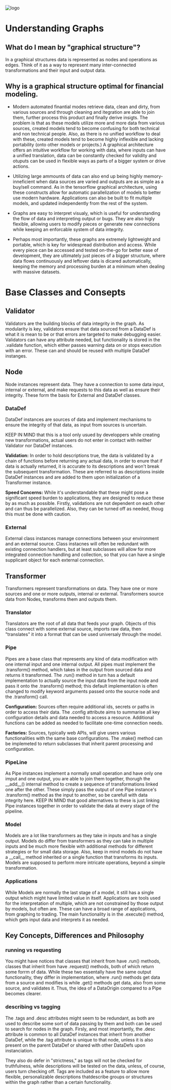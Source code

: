 ![logo](https://github.com/renatomatz/Dal-IO/blob/master/docs/images/logo.png?raw=true)

# Understanding Graphs

## What do I mean by "graphical structure"?
In a graphical structures data is represented as nodes and operations as edges. Think of it as a way to represent many inter-connected transformations and their input and output data.

## Why is a graphical structure optimal for financial modeling.
* Modern automated finantial modes retrieve data, clean and dirty, from various sources and through cleaning and itegration are able to join them, further process this product and finally derive insigts. The problem is that as these models utilize more and more data from various sources, created models tend to become confusing for both technical and non technical people. Also, as there is no unified workflow to deal with these, created models tend to become highly inflexible and lacking portability (onto other models or projects.) A graphical architecture offers an intuitive workflow for working with data, where inputs can have a unified translation, data can be constantly checked for validity and otuputs can be used in flexible ways as parts of a bigger system or drive actions.

* Utilizing large ammounts of data can also end up being highly memory-inneficient when data sources are varied and outputs are as simple as a buy/sell command. As in the tensorflow graphical architecture, using these constructs allow for automatic parallelization of models to better use modern hardware. Applications can also be built to fit multiple models, and updated independently from the rest of the system.

* Graphs are easy to interpret visualy, which is useful for understanding the flow of data and interpreting output or bugs. They are also higly flexible, allowing users to modify pieces or generate new connections while keeping an enforcable system of data integrity.

* Perhaps most importantly, these graphs are extremely lightweight and portable, which is key for widespread distribution and access. While every piece can be accessed and tested on-the-go for better ease of development, they are ultimately just pieces of a bigger structure, where data flows continuously and leftover data is dicared automatically, keeping the memory and processing burden at a minimum when dealing with massive datasets.

# Base Classes and Consepts

## Validator
Validators are the building blocks of data integrity in the graph. As modularity is key, validators ensure that data sourced from a DataDef is what it is mean to be or that errors are targeted to make debugging easier. Validators can have any attribute needed, but functionality is stored in the .validate function, which either passes warning data on or stops execution with an error. These can and should be reused with multiple DataDef instanges.

## Node
Node instances represent data. They have a connection to some data input, internal or external, and make requests to this data as well as ensure their integrity. These form the basis for External and DataDef classes.

### DataDef <Node>
DataDef instances are sources of data and implement mechanisms to ensure the integrity of that data, as input from sources is uncertain.

KEEP IN MIND that this is a tool only usued by developpers while creating new transformations, actual users do not enter in contact with neither Validator nor DataDef instances.

**Validation:** In order to hold descriptions true, the data is validated by a chain of <Validator> functions before returning any actual data, in order to enure that if data is actually returned, it is accurate to its descriptions and won't break the subsequent transformation. These are referred to as descriptions inside DataDef instances and are added to them upon initialization of a Transformer instance.

**Speed Concerns:** While it's understandable that these might pose a significant speed burden to applications, they are designed to reduce these by as much as possible. Firstly, validations are not dependent on each other and can thus be parallelized. Also, they can be turned off as needed, thoug this must be done with caution.

### External <Node>
External class instances manage connections between your environment and an external source. Class instacnes will often be redundant with existing connection handlers, but at least subclasses will allow for more integrated connection handling and collection, so that you can have a single supplicant object for each external connection.

## Transformer
Transformers represent transformations on data. They have one or more sources and one or more outputs, internal or external. Transformers source data from Nodes, transforms them and outputs them.

### Translator <Transformer>
Translators are the root of all data that feeds your graph. Objects of this class connect with some external source, imports raw data, then "translates" it into a format that can be used universaly through the model. 
### Pipe <Transformer>
Pipes are a base class that represents any kind of data modification with one internal input and one internal output. All pipes must implement the .transform() method, which takes in the output from sourced data and returns it transformed. The .run() method in turn has a default implementation to actually source the input data from the input node and pass it onto the .transform() method; this default implementation is often changed to modify keyword arguments passed onto the source node and the .transform() call. 

**Configuration:** Sources often require additional ids, secrets or paths in order to access their data. The .config attribute aims to summarise all key configuration details and data needed to access a resource. Additional functions can be added as needed to facilitate one-time connection needs.

**Factories:** Sources, typically web APIs, will give users various functionalities with the same base configurations. The .make() method can be implemeted to return subclasses that inherit parent processing and configuration.

### PipeLine <Pipe>
As Pipe instances implement a normally small operation and have only one imput and one output, you are able to join them together, thorugh the \_\_add\_\_() internal method to create a sequence of transformations linked one after the other. These simply pass the output of one Pipe instance's .transform() method as the input to another, so be carefull with data integrity here. KEEP IN MIND that good alternatives to these is just linking Pipe instances together in order to validate the data at every stage of the pipeline.

### Model <Transformer>
Models are a lot like transformers as they take in inputs and has a single output. Models do differ from transformers as they can take in multiple inputs and be much more flexible with additional methods for different strategies or for small data storage. Also, keep in mind models do not have a \_\_call\_\_ method inherited or a single function that transforms its inputs. Models are supposed to perform more intricate operations, beyond a simple transformation.

### Applications <Model>
While Models are normally the last stage of a model, it still has a single output which might have limited value in itself. Applications are tools used for the interpretation of multiple, which are not constrained by those output by models, but often are. These can have a broad range of applications, from graphing to trading. The main functionality is in the .execute() method, which gets input data and interprets it as needed. 

## Key Concepts, Differences and Philosophy

<!--### Modularity -->

<!--### Data Integrity-->

<!--### Portability-->

### running vs requesting
You might have notices that classes that inherit from <Pipe> have .run() methods, classes that inherit from <Node> have .request() methods, both of which return some forrm of data. While these two essentally have the same output functionality, they differ in implementation, where .run() methods get data from a source and modifies is while .get() methods get data, also from some source, and validates it. Thus, the idea of a DataOrigin compared to a Pipe becomes clearer.

### describing vs tagging
The .tags and .desc attributes might seem to be redundant, as both are used to describe some sort of data passing by them and both can be used to search for nodes in the graph. Firsly, and most importantly, the .desc attribute is common to all DataDef instances that inherit from another DataDef, while the .tag attribute is unique to that node, unless it is also present on the parent DataDef or shared with other DataDefs upon instanciation. 

They also do defer in "strictness," as tags will not be checked for truthfulness, while descriptions will be tested on the data, unless, of course, users turn checking off. Tags are included as a feature to allow more flexible, personalizable descriptions thatdescribe groups or structures within the graph rather than a certain functionality.
